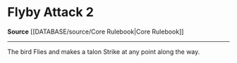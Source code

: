 ﻿---
actions: '[two-actions]'
cost: null
element: null
frequency: null
id: '16'
name: Flyby Attack
rarity: Common
requirement: null
rus_type_level: null
school: null
source: '[[DATABASE/source/Core Rulebook|Core Rulebook]]'
trait: null
trigger: null
type: Action

---
# Flyby Attack <span class="action-icon">2</span>

**Source** [[DATABASE/source/Core Rulebook|Core Rulebook]]

---
The bird Flies and makes a talon Strike at any point along the way.